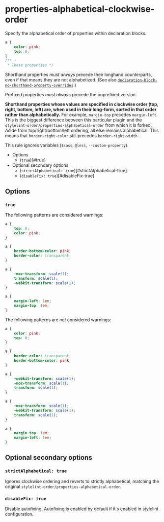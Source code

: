 # properties-alphabetical-clockwise-order

Specify the alphabetical order of properties within declaration blocks.

```css
a {
	color: pink;
	top: 0;
}
/** ↑
 * These properties */
```

Shorthand properties *must always* precede their longhand counterparts, even if that means they are not alphabetized.
(See also [`declaration-block-no-shorthand-property-overrides`](https://stylelint.io/user-guide/rules/declaration-block-no-shorthand-property-overrides/).)

Prefixed properties *must always* precede the unprefixed version.

**Shorthand properties whose values are specified in clockwise order (top, right, bottom, left) are, when used in their long-form, sorted in that order rather than alphabetically.** For example, `margin-top` precedes `margin-left`. This is the biggest difference between this particular plugin and the `stylelint-order/properties-alphabetical-order` from which it is forked. Aside from top/right/bottom/left ordering, all else remains alphabetical. This means that `border-right-color` still precedes `border-right-width`.

This rule ignores variables (`$sass`, `@less`, `--custom-property`).

- Options
	- (`true`)[#true]
- Optional secondary options
	- (`strictAlphabetical: true`)[#strictAlphabetical-true]
	- (`disableFix: true`)[#disableFix-true]

## Options

### `true`

The following patterns are considered warnings:

```css
a {
	top: 0;
	color: pink;
}
```

```css
a {
	border-bottom-color: pink;
	border-color: transparent;
}
```

```css
a {
	-moz-transform: scale(1);
	transform: scale(1);
	-webkit-transform: scale(1);
}
```

```css
a {
	margin-left: 1em;
	margin-top: 1em;
}
```

The following patterns are *not* considered warnings:

```css
a {
	color: pink;
	top: 0;
}
```

```css
a {
	border-color: transparent;
	border-bottom-color: pink;
}
```

```css
a {
	-webkit-transform: scale(1);
	-moz-transform: scale(1);
	transform: scale(1);
}
```

```css
a {
	-moz-transform: scale(1);
	-webkit-transform: scale(1);
	transform: scale(1);
}
```

```css
a {
	margin-top: 1em;
	margin-left: 1em;
}
```

## Optional secondary options

### `strictAlphabetical: true`

Ignores clockwise ordering and reverts to strictly alphabetical, matching the original `stylelint-order/properties-alphabetical-order`.

### `disableFix: true`

Disable autofixing. Autofixing is enabled by default if it's enabled in stylelint configuration.
